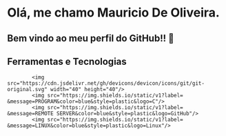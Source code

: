 # Olá, me chamo Mauricio De Oliveira. 
## Bem vindo ao meu perfil do GitHub!! 👋

            
            

            
  <h2 align="left">
  Ferramentas e Tecnologias
</h1> 


<p align="left">
            
            <img src="https://cdn.jsdelivr.net/gh/devicons/devicon/icons/git/git-original.svg" width="40" height="40"/>
            <img src="https://img.shields.io/static/v1?label= &message=PROGRAM&color=blue&style=plastic&logo=C"/>
            <img src="https://img.shields.io/static/v1?label= &message=REMOTE SERVER&color=blue&style=plastic&logo=GitHub"/>
            <img src="https://img.shields.io/static/v1?label= &message=LINUX&color=blue&style=plastic&logo=Linux"/>
                 
          
 </p> 
 <br>
<h2>        
          
          

<!--
**OliverM1981/OliverM1981** is a ✨ _special_ ✨ repository because its `README.md` (this file) appears on your GitHub profile.

Here are some ideas to get you started:

- 🔭 I’m currently working on ...
- 🌱 I’m currently learning ...
- 👯 I’m looking to collaborate on ...
- 🤔 I’m looking for help with ...
- 💬 Ask me about ...
- 📫 How to reach me: ...
- 😄 Pronouns: ...
- ⚡ Fun fact: ...
-->
